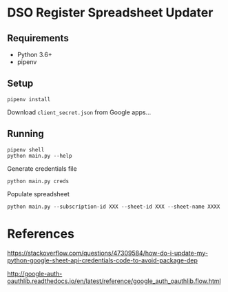 # DSO Register Spreadsheet Updater

## Requirements

* Python 3.6+
* pipenv

## Setup

```
pipenv install
```

Download `client_secret.json` from Google apps...

## Running

```
pipenv shell
python main.py --help
```

Generate credentials file
```
python main.py creds
```

Populate spreadsheet
```
python main.py --subscription-id XXX --sheet-id XXX --sheet-name XXXX
```

# References

https://stackoverflow.com/questions/47309584/how-do-i-update-my-python-google-sheet-api-credentials-code-to-avoid-package-dep

http://google-auth-oauthlib.readthedocs.io/en/latest/reference/google_auth_oauthlib.flow.html
